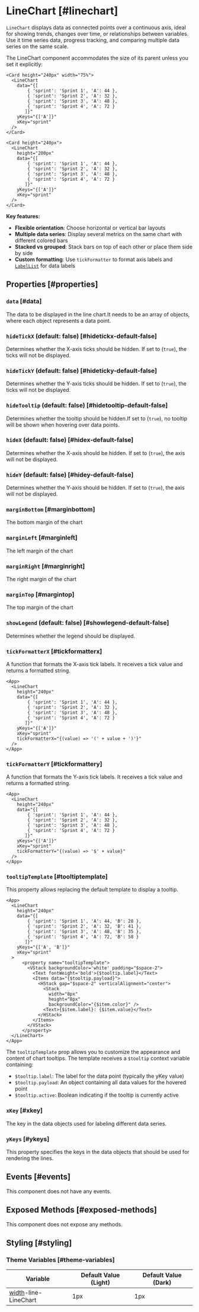# LineChart [#linechart]

`LineChart` displays data as connected points over a continuous axis, ideal for showing trends, changes over time, or relationships between variables. Use it time series data, progress tracking, and comparing multiple data series on the same scale.

The LineChart component accommodates the size of its parent unless you set it explicitly:

```xmlui-pg copy display height="300px" name="Example: dimension determined by the parent" /Card height="240px" width="75%"/
<Card height="240px" width="75%">
  <LineChart
    data="{[
        { 'sprint': 'Sprint 1', 'A': 44 },
        { 'sprint': 'Sprint 2', 'A': 32 },
        { 'sprint': 'Sprint 3', 'A': 48 },
        { 'sprint': 'Sprint 4', 'A': 72 }
       ]}"
    yKeys="{['A']}"
    xKey="sprint"
  />
</Card>
```

```xmlui-pg copy display height="300px" name="Example: dimension overwritten by LineChart" /height="240px"/ /height="200px"/
<Card height="240px">
  <LineChart
    height="200px"
    data="{[
        { 'sprint': 'Sprint 1', 'A': 44 },
        { 'sprint': 'Sprint 2', 'A': 32 },
        { 'sprint': 'Sprint 3', 'A': 48 },
        { 'sprint': 'Sprint 4', 'A': 72 }
       ]}"
    yKeys="{['A']}"
    xKey="sprint"
  />
</Card>
```

**Key features:**
- **Flexible orientation**: Choose horizontal or vertical bar layouts
- **Multiple data series**: Display several metrics on the same chart with different colored bars
- **Stacked vs grouped**: Stack bars on top of each other or place them side by side
- **Custom formatting**: Use `tickFormatter` to format axis labels and [`LabelList`](/components/LabelList) for data labels

## Properties [#properties]

### `data` [#data]

The data to be displayed in the line chart.It needs to be an array of objects, where each object represents a data point.

### `hideTickX` (default: false) [#hidetickx-default-false]

Determines whether the X-axis ticks should be hidden. If set to (`true`), the ticks will not be displayed.

### `hideTickY` (default: false) [#hideticky-default-false]

Determines whether the Y-axis ticks should be hidden. If set to (`true`), the ticks will not be displayed.

### `hideTooltip` (default: false) [#hidetooltip-default-false]

Determines whether the tooltip should be hidden.If set to (`true`), no tooltip will be shown when hovering over data points.

### `hideX` (default: false) [#hidex-default-false]

Determines whether the X-axis should be hidden. If set to (`true`), the axis will not be displayed.

### `hideY` (default: false) [#hidey-default-false]

Determines whether the Y-axis should be hidden. If set to (`true`), the axis will not be displayed.

### `marginBottom` [#marginbottom]

The bottom margin of the chart

### `marginLeft` [#marginleft]

The left margin of the chart

### `marginRight` [#marginright]

The right margin of the chart

### `marginTop` [#margintop]

The top margin of the chart

### `showLegend` (default: false) [#showlegend-default-false]

Determines whether the legend should be displayed.

### `tickFormatterX` [#tickformatterx]

A function that formats the X-axis tick labels. It receives a tick value and returns a formatted string.

```xmlui-pg copy display height="320px" name="Example: tickFormatterX" /tickFormatterX/
<App>
  <LineChart
    height="240px"
    data="{[
        { 'sprint': 'Sprint 1', 'A': 44 },
        { 'sprint': 'Sprint 2', 'A': 32 },
        { 'sprint': 'Sprint 3', 'A': 48 },
        { 'sprint': 'Sprint 4', 'A': 72 }
       ]}"
    yKeys="{['A']}"
    xKey="sprint"
    tickFormatterX="{(value) => '(' + value + ')'}"
  />
</App>
```

### `tickFormatterY` [#tickformattery]

A function that formats the Y-axis tick labels. It receives a tick value and returns a formatted string.

```xmlui-pg copy display height="320px" name="Example: tickFormatterY" /tickFormatterY/
<App>
  <LineChart
    height="240px"
    data="{[
        { 'sprint': 'Sprint 1', 'A': 44 },
        { 'sprint': 'Sprint 2', 'A': 32 },
        { 'sprint': 'Sprint 3', 'A': 48 },
        { 'sprint': 'Sprint 4', 'A': 72 }
       ]}"
    yKeys="{['A']}"
    xKey="sprint"
    tickFormatterY="{(value) => '$' + value}"
  />
</App>
```

### `tooltipTemplate` [#tooltiptemplate]

This property allows replacing the default template to display a tooltip.

```xmlui-pg copy display height="320px" name="Example: tooltipTemplate" /tooltipTemplate/
<App>
  <LineChart
    height="240px"
    data="{[
        { 'sprint': 'Sprint 1', 'A': 44, 'B': 28 },
        { 'sprint': 'Sprint 2', 'A': 32, 'B': 41 },
        { 'sprint': 'Sprint 3', 'A': 48, 'B': 35 },
        { 'sprint': 'Sprint 4', 'A': 72, 'B': 58 }
       ]}"
    yKeys="{['A', 'B']}"
    xKey="sprint"
  >
      <property name="tooltipTemplate">
        <VStack backgroundColor='white' padding="$space-2">
          <Text fontWeight='bold'>{$tooltip.label}</Text>
          <Items data="{$tooltip.payload}">
            <HStack gap="$space-2" verticalAlignment="center">
              <Stack
                width="8px"
                height="8px"
                backgroundColor="{$item.color}" />
              <Text>{$item.label}: {$item.value}</Text>
            </HStack>
          </Items>
        </VStack>
      </property>
  </LineChart>
</App>
```

The `tooltipTemplate` prop allows you to customize the appearance and content of chart tooltips. The template receives a `$tooltip` context variable containing:

- `$tooltip.label`: The label for the data point (typically the yKey value)
- `$tooltip.payload`: An object containing all data values for the hovered point
- `$tooltip.active`: Boolean indicating if the tooltip is currently active

### `xKey` [#xkey]

The key in the data objects used for labeling different data series.

### `yKeys` [#ykeys]

This property specifies the keys in the data objects that should be used for rendering the lines.

## Events [#events]

This component does not have any events.

## Exposed Methods [#exposed-methods]

This component does not expose any methods.

## Styling [#styling]

### Theme Variables [#theme-variables]

| Variable | Default Value (Light) | Default Value (Dark) |
| --- | --- | --- |
| [width](../styles-and-themes/common-units/#size)-line-LineChart | 1px | 1px |
